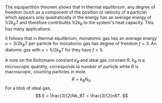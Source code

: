 
The equipartition theorem shows that in thermal equilibrium, any degree of freedom (such as a component of the position or velocity of a particle) which appears only quadratically in the energy has an average energy of $1/2k_B T$ and therefore contributes $1/2k_B$ to the system's heat capacity. This has many applications.

It follows that in thermal equilibrium, monatomic gas has an average energy $u=3/2k_BT$ per particle for monatomic gas has degree of freedom $f=3$. An diatomic gas with $u = 5/2k_BT$ for they have $f=5$.

A note on the Boltzmann constant $k_B$ and ideal gas constant $R$. $k_B$ is a microscopic quantity, corresponds to number of particle while $R$ is macroscopic, counting particles in mole.
$$
R = k_BN_A.
$$
For a blob of ideal gas,
$$
E = \frac{3}{2}Nk_BT = \frac{3}{2}nRT.
$$

